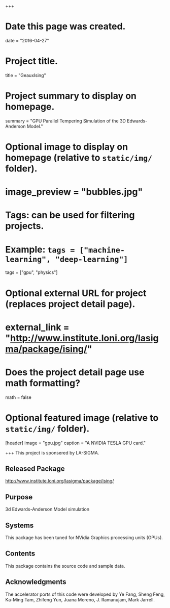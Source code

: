 +++
# Date this page was created.
date = "2016-04-27"

# Project title.
title = "GeauxIsing"

# Project summary to display on homepage.
summary = "GPU Parallel Tempering Simulation of the 3D Edwards-Anderson Model."

# Optional image to display on homepage (relative to `static/img/` folder).
# image_preview = "bubbles.jpg"

# Tags: can be used for filtering projects.
# Example: `tags = ["machine-learning", "deep-learning"]`
tags = ["gpu", "physics"]

# Optional external URL for project (replaces project detail page).
# external_link = "http://www.institute.loni.org/lasigma/package/ising/"

# Does the project detail page use math formatting?
math = false

# Optional featured image (relative to `static/img/` folder).
[header]
image = "gpu.jpg"
caption = "A NVIDIA TESLA GPU card."

+++
This project is sponsered by LA-SIGMA.

## Released Package 
http://www.institute.loni.org/lasigma/package/ising/

## Purpose
3d Edwards-Anderson Model simulation

## Systems
This package has been tuned for NVidia Graphics processing units (GPUs).

## Contents
This package contains the source code and sample data.

## Acknowledgments
The accelerator ports of this code were developed by Ye Fang, Sheng Feng, Ka-Ming Tam, Zhifeng Yun, Juana Moreno, J. Ramanujam, Mark Jarrell.




